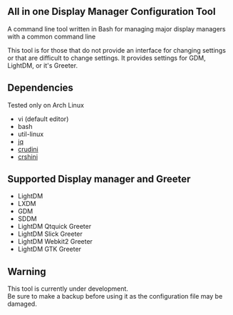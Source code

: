 ## All in one Display Manager Configuration Tool
A command line tool written in Bash for managing major display managers with a common command line  
  
This tool is for those that do not provide an interface for changing settings or that are difficult to change settings.
It provides settings for GDM, LightDM, or it's Greeter.

## Dependencies
Tested only on Arch Linux

- vi (default editor)
- bash
- util-linux
- [jq](https://github.com/stedolan/jq)
- [crudini](https://github.com/pixelb/crudini)
- [crshini](https://github.com/Hayao0819/crshini)

## Supported Display manager and Greeter
- LightDM
- LXDM
- GDM
- SDDM
- LightDM Qtquick Greeter
- LightDM Slick Greeter
- LightDM Webkit2 Greeter
- LightDM GTK Greeter

## Warning
This tool is currently under development.  
Be sure to make a backup before using it as the configuration file may be damaged.
